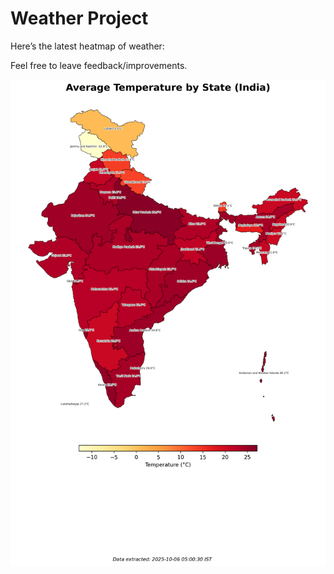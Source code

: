 # Weather Project

Here’s the latest heatmap of weather:

Feel free to leave feedback/improvements.

![India Heatmap](docs/assets/india_heatmap.png?v=E2FF98)

